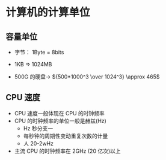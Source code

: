 # 计算机的计算单位

## 容量单位

- 字节： 1Byte = 8bits
- 1KB => 1024MB

- 500G 的硬盘-> ${500*1000^3 \over 1024^3}  \approx 465$

## CPU 速度

- CPU 速度一般体现在 CPU 的时钟频率
- CPU 的时钟频率的单位一般是赫兹(Hz)
  - Hz 秒分支一
  - 每秒钟的周期性变动重复次数的计量
  - 人 20-2wHz
- 主流 CPU 的时钟频率在 2GHz (20 亿次)以上
